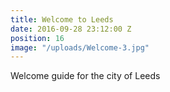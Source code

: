 ```yaml
---
title: Welcome to Leeds
date: 2016-09-28 23:12:00 Z
position: 16
image: "/uploads/Welcome-3.jpg"
---
```


Welcome guide for the city of Leeds